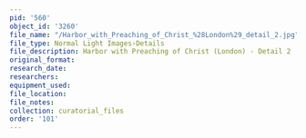 ```yaml
---
pid: '560'
object_id: '3260'
file_name: "/Harbor_with_Preaching_of_Christ_%28London%29_detail_2.jpg"
file_type: Normal Light Images›Details
file_description: Harbor with Preaching of Christ (London) - Detail 2
original_format:
research_date:
researchers:
equipment_used:
file_location:
file_notes:
collection: curatorial_files
order: '101'
---
```

